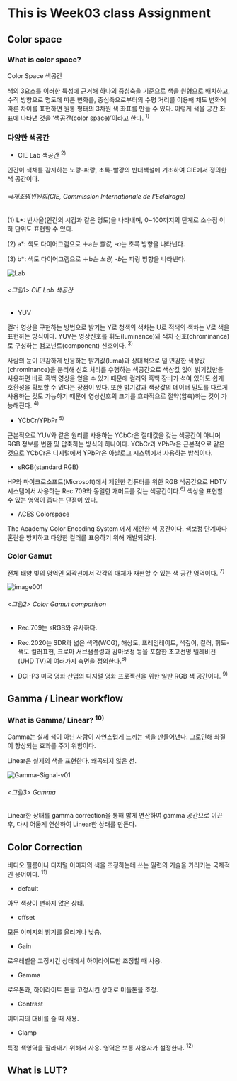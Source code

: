 # This is Week03 class Assignment
## Color space
### What is color space?
Color Space 색공간

색의 3요소를 이러한 특성에 근거해 하나의 중심축을 기준으로 색을 원형으로 배치하고, 수직 방향으로 명도에 따른 변화를, 중심축으로부터의 수평 거리를 이용해 채도 변화에 따른 차이를 표현하면 원통 형태의 3차원 색 좌표를 만들 수 있다. 이렇게 색을 공간 좌표에 나타낸 것을 ‘색공간(color space)’이라고 한다.  <sup>1)</sup>

### 다양한 색공간 

- CIE Lab 색공간 <sup>2)</sup>

인간이 색채를 감지하는 노랑-파랑, 초록-빨강의 반대색설에 기초하여 CIE에서 정의한 색 공간이다.

###### 국제조명위원회(CIE, Commission Internationale de I'Eclairage)

(1) L*: 반사율(인간의 시감과 같은 명도)을 나타내며, 0~100까지의 단계로 소수점 이하 단위도 표현할 수 있다.

(2) a*: 색도 다이어그램으로 ＋a*는 빨강, -a*는 초록 방향을 나타낸다.

(3) b*: 색도 다이어그램으로 ＋b*는 노랑, -b*는 파랑 방향을 나타낸다.


![Lab](https://user-images.githubusercontent.com/70870803/94282167-77480600-ff8a-11ea-80a2-335958d600d2.jpg)

###### <그림1> CIE Lab 색공간

 - YUV 
 
컬러 영상을 구현하는 방법으로 밝기는 Y로 청색의 색차는 U로 적색의 색차는 V로 색을 표현하는 방식이다.
YUV는 영상신호를 휘도(luminance)와 색차 신호(chrominance)로 구성하는 컴포넌트(component) 신호이다. <sup>3)</sup>

사람의 눈이 민감하게 반응하는 밝기값(luma)과 상대적으로 덜 민감한 색상값(chrominance)을 분리해 신호 처리를 수행하는 색공간으로 색상값 없이 밝기값만을 사용하면 바로 흑백 영상을 얻을 수 있기 때문에 컬러와 흑백 장비가 섞여 있어도 쉽게 호환성을 확보할 수 있다는 장점이 있다.
또한 밝기값과 색상값의 데이터 밀도를 다르게 사용하는 것도 가능하기 때문에 영상신호의 크기를 효과적으로 절약(압축)하는 것이 가능해진다. <sup>4)</sup>

- YCbCr/YPbPr <sup>5)</sup>

근본적으로 YUV와 같은 원리를 사용하는 YCbCr은 절대값을 갖는 색공간이 아니며 RGB 정보를 변환 및 압축하는 방식의 하나이다.
YCbCr과 YPbPr은 근본적으로 같은 것으로 YCbCr은 디지털에서 YPbPr은 아날로그 시스템에서 사용하는 방식이다. 


- sRGB(standard RGB) 

HP와 마이크로소프트(Microsoft)에서 제안한 컴퓨터를 위한 RGB 색공간으로 HDTV 시스템에서 사용하는 Rec.709와 동일한 개머트를 갖는 색공간이다.<sup>6)</sup>
색상을 표현할 수 있는 영역이 좁다는 단점이 있다.

- ACES Colorspace

The Academy Color Encoding System 에서 제안한 색 공간이다. 색보정 단계마다 혼란을 방지하고 다양한 컬러를 표용하기 위해 개발되었다.

### Color Gamut

전체 태양 빛의 영역인 외곽선에서 각각의 매체가 재현할 수 있는 색 공간 영역이다. <sup>7)</sup>

![image001](https://user-images.githubusercontent.com/70870803/94286859-89c53e00-ff90-11ea-9aef-e7f0f03c4643.jpg)

###### <그림2> Color Gamut comparison

- Rec.709는 sRGB와 유사하다.

- Rec.2020는 SDR과 넓은 색역(WCG), 해상도, 프레임레이트, 색깊이, 컬러, 휘도-색도 컬러표현, 크로마 서브샘플링과 감마보정 등을 포함한 초고선명 텔레비전(UHD TV)의 여러가지 측면을 정의한다.<sup>8)</sup>

- DCI-P3 미국 영화 산업의 디지털 영화 프로젝션을 위한 일반 RGB 색 공간이다. <sup>9)</sup>

## Gamma / Linear workflow
### What is Gamma/ Linear?  <sup>10)</sup>

Gamma는 실제 색이 아닌 사람이 자연스럽게 느끼는 색을 만들어낸다. 그로인해 화질이 향상되는 효과를 주기 위함이다.

Linear은 실제의 색을 표현한다. 왜곡되지 않은 선.

![Gamma-Signal-v01](https://user-images.githubusercontent.com/70870803/94294389-b9794380-ff9a-11ea-82cc-25c57e2b089c.jpg)
###### <그림3> Gamma 
Linear한 상태를 gamma correction을 통해 밝게 연산하여 gamma 공간으로 이끈 후, 다시 어둡게 연산하여 Linear한 상태를 만든다.

## Color Correction
비디오 필름이나 디지털 이미지의 색을 조정하는데 쓰는 일련의 기술을 가리키는 국제적인 용어이다. <sup>11)</sup>

- default

아무 색상이 변하지 않은 상태.

- offset

모든 이미지의 밝기를 올리거나 낮춤.

- Gain

로우레벨을 고정시킨 상태에서 하이라이트만 조정할 때 사용.

- Gamma 

로우톤과, 하이라이트 톤을 고정시킨 상태로 미들톤을 조정.

- Contrast 

이미지의 대비를 줄 때 사용.

- Clamp

특정 색영역을 잘라내기 위해서 사용. 영역은 보통 사용자가 설정한다.  <sup>12)</sup>


## What is LUT?

